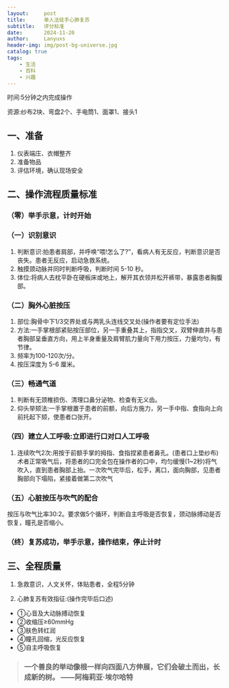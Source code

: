 ```yaml
---
layout:     post
title:      单人法徒手心肺复苏
subtitle:   评分标准
date:       2024-11-20
author:     Lanyuxs
header-img: img/post-bg-universe.jpg
catalog: true
tags:
    - 生活
    - 百科
    - 兴趣
---
```


时间:5分钟之内完成操作

资源:纱布2块、弯盘2个、手电筒1、面罩1、接头1

## 一、准备

1. 仪表端庄、衣帽整齐
2. 准备物品
3. 评估环境，确认现场安全

## 二、操作流程质量标准

### （零）举手示意，计时开始	
	
### （一）识别意识

1. 判断意识:拍患者肩部，并呼唤“喂!怎么了?”，看病人有无反应，判断意识是否丧失。患者无反应，启动急救系统。
2. 触摸颈动脉并同时判断呼吸，判断时间 5-10 秒。
3. 体位:将病人去枕平卧在硬板床或地上，解开其衣领并松开裤带，暴露患者胸腹部。

### （二）胸外心脏按压

1. 部位:胸骨中下1/3交界处或与两乳头连线交叉处(操作者要有定位手法)
2. 方法:一手掌根部紧贴按压部位，另一手重叠其上，指指交叉，双臂伸直并与患者胸部呈垂直方向，用上半身重量及肩臂肌力量向下用力按压，力量均匀，有节律。
3. 频率为100-120次/分。
4. 按压深度为 5-6 厘米。

### （三）畅通气道

1. 判断有无颈椎损伤、清理口鼻分泌物、检查有无义齿。
2. 仰头举颏法:一手掌根置于患者的前额，向后方施力，另一手中指、食指向上向前托起下颏，使患者口张开。

### （四）建立人工呼吸:立即进行口对口人工呼吸

1. 连续吹气2次:用按于前额手掌的拇指、食指捏紧患者鼻孔。(患者口上垫纱布)术者正常吸气后，将患者的口完全包在操作者的口中，均匀缓慢(1~2秒)将气吹入，直到患者胸部上抬。一次吹气完毕后，松手，离口，面向胸部，见患者胸部向下塌陷，紧接着做第二次吹气

### （五）心脏按压与吹气的配合

按压与吹气比率30:2。要求做5个循环，判断自主呼吸是否恢复，颈动脉搏动是否恢复，瞳孔是否缩小。

### （终）复苏成功，举手示意，操作结束，停止计时		
## 三、全程质量

1. 急救意识，人文关怀，体贴患者，全程5分钟

2. 心肺复苏有效指征:(操作完毕后口述)

* ①心音及大动脉搏动恢复
* ②收缩压≥60mmHg
* ③肤色转红润
* ④瞳孔回缩，光反应恢复
* ⑤自主呼吸恢复


> ### 一个善良的举动像根一样向四面八方伸展，它们会破土而出，长成新的树。 ——阿梅莉亚·埃尔哈特